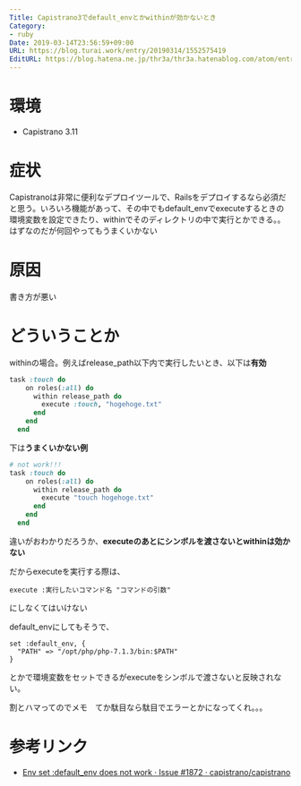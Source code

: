 ```yaml
---
Title: Capistrano3でdefault_envとかwithinが効かないとき
Category:
- ruby
Date: 2019-03-14T23:56:59+09:00
URL: https://blog.turai.work/entry/20190314/1552575419
EditURL: https://blog.hatena.ne.jp/thr3a/thr3a.hatenablog.com/atom/entry/17680117126993549266
---
```


# 環境

- Capistrano 3.11

# 症状

Capistranoは非常に便利なデプロイツールで、Railsをデプロイするなら必須だと思う。いろいろ機能があって、その中でもdefault_envでexecuteするときの環境変数を設定できたり、withinでそのディレクトリの中で実行とかできる。。はずなのだが何回やってもうまくいかない

#  原因

書き方が悪い

# どういうことか

withinの場合。例えばrelease_path以下内で実行したいとき、以下は**有効**

```ruby
task :touch do
    on roles(:all) do
      within release_path do
        execute :touch, "hogehoge.txt"
      end
    end
  end
```

下は**うまくいかない例**

```ruby
# not work!!!
task :touch do
    on roles(:all) do
      within release_path do
        execute "touch hogehoge.txt"
      end
    end
  end
```

違いがおわかりだろうか、**executeのあとにシンボルを渡さないとwithinは効かない**

だからexecuteを実行する際は、

```
execute :実行したいコマンド名 "コマンドの引数"
```

にしなくてはいけない

default_envにしてもそうで、

```
set :default_env, {
  "PATH" => "/opt/php/php-7.1.3/bin:$PATH"
}
```

とかで環境変数をセットできるがexecuteをシンボルで渡さないと反映されない。


割とハマってのでメモ　てか駄目なら駄目でエラーとかになってくれ。。。

# 参考リンク

- [Env set :default_env does not work · Issue #1872 · capistrano/capistrano](https://github.com/capistrano/capistrano/issues/1872)

